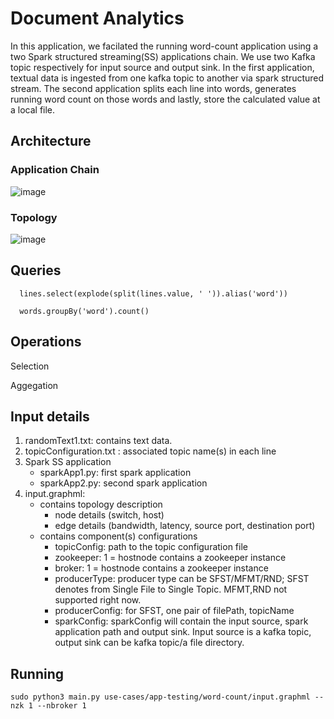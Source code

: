 # Document Analytics

In this application, we facilated the running word-count application using a two Spark structured streaming(SS) applications chain. We use two Kafka topic respectively for input source and output sink. In the first application, textual data is ingested from one kafka topic to another via spark structured stream. The second application splits each line into words, generates running word count on those words and lastly, store the calculated value at a local file.


## Architecture

### Application Chain

![image](https://user-images.githubusercontent.com/6629591/185228018-2c9f9701-ff7e-42e0-9df2-d5042b49a8bb.png)


### Topology

![image](https://user-images.githubusercontent.com/6629591/185228142-f6256cf9-4e13-4e1c-a1b6-2c137382ea83.png)


## Queries  
  
      lines.select(explode(split(lines.value, ' ')).alias('word'))
      
      words.groupBy('word').count()
  
## Operations
  
  Selection
  
  Aggegation
  
## Input details
1. randomText1.txt: contains text data.
2. topicConfiguration.txt : associated topic name(s) in each line
3. Spark SS application
   - sparkApp1.py: first spark application
   - sparkApp2.py: second spark application
4. input.graphml:
   - contains topology description
     - node details (switch, host)
     - edge details (bandwidth, latency, source port, destination port)
   - contains component(s) configurations 
     - topicConfig: path to the topic configuration file
     - zookeeper: 1 = hostnode contains a zookeeper instance
     - broker: 1 = hostnode contains a zookeeper instance
     - producerType: producer type can be SFST/MFMT/RND; SFST denotes from Single File to Single Topic. MFMT,RND not supported right now.
     - producerConfig: for SFST, one pair of filePath, topicName
     - sparkConfig: sparkConfig will contain the input source, spark application path and output sink. Input source is a kafka topic, output sink can be kafka topic/a file directory.
 
## Running
   
 ```sudo python3 main.py use-cases/app-testing/word-count/input.graphml --nzk 1 --nbroker 1```
